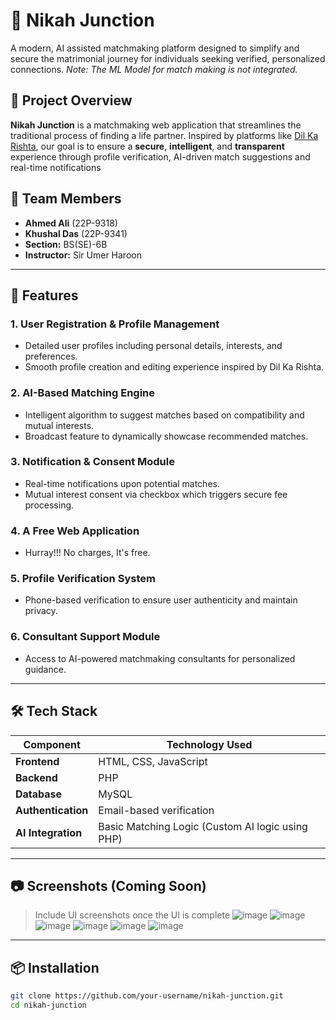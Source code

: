 # 💍 Nikah Junction

A modern, AI assisted matchmaking platform designed to simplify and secure the matrimonial journey for individuals seeking verified, personalized connections.
*Note: The ML Model for match making is not integrated.*

## 📌 Project Overview

**Nikah Junction** is a matchmaking web application that streamlines the traditional process of finding a life partner. Inspired by platforms like [Dil Ka Rishta](https://www.dilkarishta.com/), our goal is to ensure a **secure**, **intelligent**, and **transparent** experience through profile verification, AI-driven match suggestions and real-time notifications

## 👥 Team Members

- **Ahmed Ali** (22P-9318)  
- **Khushal Das** (22P-9341)
- **Section:** BS(SE)-6B  
- **Instructor:** Sir Umer Haroon

---

## 🚀 Features

### 1. User Registration & Profile Management
- Detailed user profiles including personal details, interests, and preferences.
- Smooth profile creation and editing experience inspired by Dil Ka Rishta.

### 2. AI-Based Matching Engine
- Intelligent algorithm to suggest matches based on compatibility and mutual interests.
- Broadcast feature to dynamically showcase recommended matches.

### 3. Notification & Consent Module
- Real-time notifications upon potential matches.
- Mutual interest consent via checkbox which triggers secure fee processing.

### 4. A Free Web Application
- Hurray!!! No charges, It's free.

### 5. Profile Verification System
- Phone-based verification to ensure user authenticity and maintain privacy.

### 6. Consultant Support Module
- Access to AI-powered matchmaking consultants for personalized guidance.

---

## 🛠️ Tech Stack

| Component            | Technology Used         |
|---------------------|-------------------------|
| **Frontend**        | HTML, CSS, JavaScript   |
| **Backend**         | PHP                     |
| **Database**        | MySQL                   |
| **Authentication**  | Email-based verification|
| **AI Integration**  | Basic Matching Logic (Custom AI logic using PHP) |

---

## 📷 Screenshots (Coming Soon)
> Include UI screenshots once the UI is complete
![image](https://github.com/user-attachments/assets/c7774bd1-49e4-4568-b7f0-74524b3dd29a)
![image](https://github.com/user-attachments/assets/1cec5ec1-570e-490c-a9e5-a74d8c663464)
![image](https://github.com/user-attachments/assets/2b86b57b-75f3-490b-b79c-84c95e460c3f)
![image](https://github.com/user-attachments/assets/31f3437d-35b3-4792-ba3e-cdb8ca7de4f7)
> ![image](https://github.com/user-attachments/assets/ca08e23e-f1c7-46a9-84ce-f5bc50c0a71a)
![image](https://github.com/user-attachments/assets/45fffa84-cc37-474f-baab-5ff08b7492b8)

---

## 📦 Installation

```bash
git clone https://github.com/your-username/nikah-junction.git
cd nikah-junction

